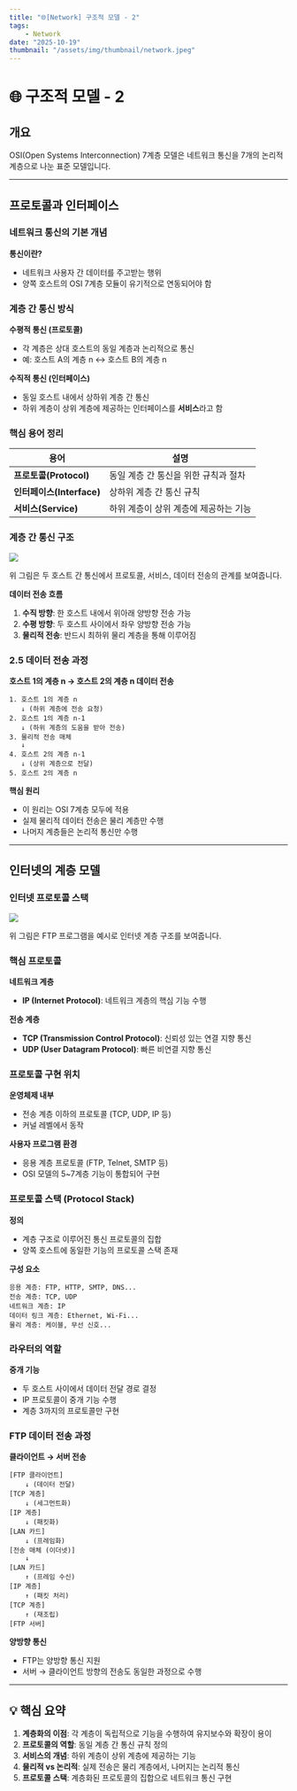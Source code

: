 ```yaml
---
title: "🌐[Network] 구조적 모델 - 2"
tags:
    - Network
date: "2025-10-19"
thumbnail: "/assets/img/thumbnail/network.jpeg"
---
```


# 🌐 구조적 모델 - 2

## 개요

OSI(Open Systems Interconnection) 7계층 모델은 네트워크 통신을 7개의 논리적 계층으로 나눈 표준 모델입니다.

---

## 프로토콜과 인터페이스

### 네트워크 통신의 기본 개념

**통신이란?**

- 네트워크 사용자 간 데이터를 주고받는 행위
- 양쪽 호스트의 OSI 7계층 모듈이 유기적으로 연동되어야 함

### 계층 간 통신 방식

**수평적 통신 (프로토콜)**

- 각 계층은 상대 호스트의 동일 계층과 논리적으로 통신
- 예: 호스트 A의 계층 n ↔ 호스트 B의 계층 n

**수직적 통신 (인터페이스)**

- 동일 호스트 내에서 상하위 계층 간 통신
- 하위 계층이 상위 계층에 제공하는 인터페이스를 **서비스**라고 함

### 핵심 용어 정리

| 용어                      | 설명                                  |
| ------------------------- | ------------------------------------- |
| **프로토콜(Protocol)**    | 동일 계층 간 통신을 위한 규칙과 절차  |
| **인터페이스(Interface)** | 상하위 계층 간 통신 규칙              |
| **서비스(Service)**       | 하위 계층이 상위 계층에 제공하는 기능 |

### 계층 간 통신 구조

<img src="https://github.com/devKobe24/images2/blob/main/interfaceAndProtocol.png?raw=true">

위 그림은 두 호스트 간 통신에서 프로토콜, 서비스, 데이터 전송의 관계를 보여줍니다.

**데이터 전송 흐름**

1. **수직 방향**: 한 호스트 내에서 위아래 양방향 전송 가능
2. **수평 방향**: 두 호스트 사이에서 좌우 양방향 전송 가능
3. **물리적 전송**: 반드시 최하위 물리 계층을 통해 이루어짐

### 2.5 데이터 전송 과정

**호스트 1의 계층 n → 호스트 2의 계층 n 데이터 전송**

```
1. 호스트 1의 계층 n
   ↓ (하위 계층에 전송 요청)
2. 호스트 1의 계층 n-1
   ↓ (하위 계층의 도움을 받아 전송)
3. 물리적 전송 매체
   ↓
4. 호스트 2의 계층 n-1
   ↓ (상위 계층으로 전달)
5. 호스트 2의 계층 n
```

**핵심 원리**

- 이 원리는 OSI 7계층 모두에 적용
- 실제 물리적 데이터 전송은 물리 계층만 수행
- 나머지 계층들은 논리적 통신만 수행

---

## 인터넷의 계층 모델

### 인터넷 프로토콜 스택

<img src="https://github.com/devKobe24/images2/blob/main/FTP_Layer_Structure.png?raw=true">

위 그림은 FTP 프로그램을 예시로 인터넷 계층 구조를 보여줍니다.

### 핵심 프로토콜

**네트워크 계층**

- **IP (Internet Protocol)**: 네트워크 계층의 핵심 기능 수행

**전송 계층**

- **TCP (Transmission Control Protocol)**: 신뢰성 있는 연결 지향 통신
- **UDP (User Datagram Protocol)**: 빠른 비연결 지향 통신

### 프로토콜 구현 위치

**운영체제 내부**

- 전송 계층 이하의 프로토콜 (TCP, UDP, IP 등)
- 커널 레벨에서 동작

**사용자 프로그램 환경**

- 응용 계층 프로토콜 (FTP, Telnet, SMTP 등)
- OSI 모델의 5~7계층 기능이 통합되어 구현

### 프로토콜 스택 (Protocol Stack)

**정의**

- 계층 구조로 이루어진 통신 프로토콜의 집합
- 양쪽 호스트에 동일한 기능의 프로토콜 스택 존재

**구성 요소**

```
응용 계층: FTP, HTTP, SMTP, DNS...
전송 계층: TCP, UDP
네트워크 계층: IP
데이터 링크 계층: Ethernet, Wi-Fi...
물리 계층: 케이블, 무선 신호...
```

### 라우터의 역할

**중개 기능**

- 두 호스트 사이에서 데이터 전달 경로 결정
- IP 프로토콜이 중개 기능 수행
- 계층 3까지의 프로토콜만 구현

### FTP 데이터 전송 과정

**클라이언트 → 서버 전송**

```
[FTP 클라이언트]
    ↓ (데이터 전달)
[TCP 계층]
    ↓ (세그먼트화)
[IP 계층]
    ↓ (패킷화)
[LAN 카드]
    ↓ (프레임화)
[전송 매체 (이더넷)]
    ↓
[LAN 카드]
    ↑ (프레임 수신)
[IP 계층]
    ↑ (패킷 처리)
[TCP 계층]
    ↑ (재조립)
[FTP 서버]
```

**양방향 통신**

- FTP는 양방향 통신 지원
- 서버 → 클라이언트 방향의 전송도 동일한 과정으로 수행

---

## 💡 핵심 요약

1. **계층화의 이점**: 각 계층이 독립적으로 기능을 수행하여 유지보수와 확장이 용이
2. **프로토콜의 역할**: 동일 계층 간 통신 규칙 정의
3. **서비스의 개념**: 하위 계층이 상위 계층에 제공하는 기능
4. **물리적 vs 논리적**: 실제 전송은 물리 계층에서, 나머지는 논리적 통신
5. **프로토콜 스택**: 계층화된 프로토콜의 집합으로 네트워크 통신 구현

